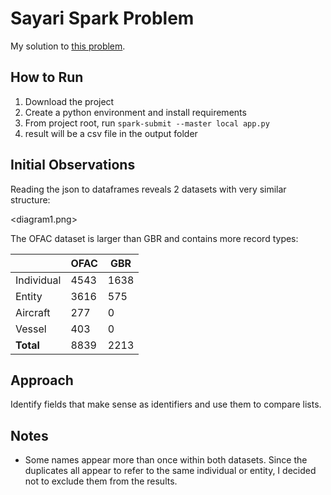 # Sayari Spark Problem

My solution to [this problem](https://gist.github.com/jvani/0bc9a6aa143c5cc8bdd74f6b3828faac).

## How to Run

1. Download the project
2. Create a python environment and install requirements
3. From project root, run `spark-submit --master local app.py`
4. result will be a csv file in the output folder

## Initial Observations

Reading the json to dataframes reveals 2 datasets with very similar structure:

<diagram1.png>

The OFAC dataset is larger than GBR and contains more record types:

|            | OFAC |  GBR |
|------------|------|------|
| Individual | 4543 | 1638 |
|     Entity | 3616 |  575 |
|   Aircraft |  277 |    0 |
|     Vessel |  403 |    0 |
|  **Total** | 8839 | 2213 |

## Approach

Identify fields that make sense as identifiers and use them to compare lists. 

## Notes

 * Some names appear more than once within both datasets. Since the duplicates all appear to refer to the same individual or entity, I decided not to exclude them from the results. 
